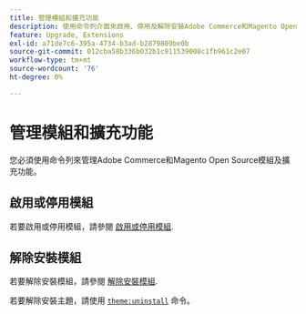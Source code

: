 ```yaml
---
title: 管理模組和擴充功能
description: 使用命令列介面來啟用、停用及解除安裝Adobe Commerce和Magento Open Source模組及擴充功能。
feature: Upgrade, Extensions
exl-id: a71de7c6-395a-4734-b3ad-b2879809be0b
source-git-commit: 012cba58b336b032b1c911539008c1fb961c2e07
workflow-type: tm+mt
source-wordcount: '76'
ht-degree: 0%

---
```


# 管理模組和擴充功能

您必須使用命令列來管理Adobe Commerce和Magento Open Source模組及擴充功能。

## 啟用或停用模組

若要啟用或停用模組，請參閱 [啟用或停用模組](../../installation/tutorials/manage-modules.md).

## 解除安裝模組

若要解除安裝模組，請參閱 [解除安裝模組](../../installation/tutorials/uninstall-modules.md).

若要解除安裝主題，請使用 [`theme:uninstall`](../../installation/tutorials/themes.md) 命令。
